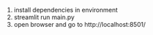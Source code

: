 1) install dependencies in environment
2) streamlit run main.py
3) open browser and go to http://localhost:8501/